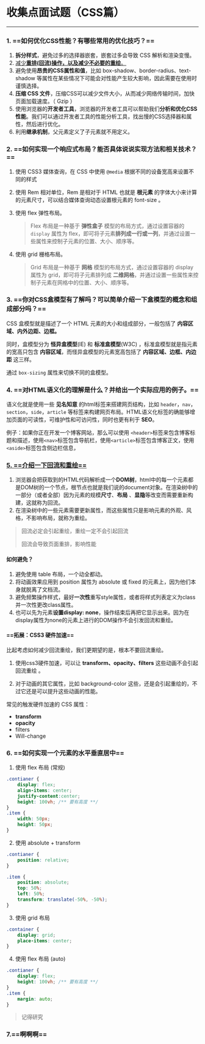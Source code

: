 # 收集点面试题（CSS篇）

---

### 1. ==如何优化CSS性能？有哪些常用的优化技巧？==

1. **拆分样式**，避免过多的选择器嵌套，嵌套过多会导致 CSS 解析和渲染变慢。
2. <a href='#reflow'> 减少**重排(回流)**操作，以及减少不必要的**重绘**。</a>
3. 避免使用**昂贵的CSS属性和值**，比如 box-shadow、border-radius、text-shadow 等属性在某些情况下可能会对性能产生较大影响，因此需要在使用时谨慎选择。
4. **压缩 CSS 文件**，压缩CSS可以减少文件大小，从而减少网络传输时间，加快页面加载速度。（ Gzip ）
5. 使用浏览器的**开发者工具**，浏览器的开发者工具可以帮助我们**分析和优化CSS性能**。我们可以通过开发者工具的性能分析工具，找出慢的CSS选择器和属性，然后进行优化。
6. 利用**继承机制**，父元素定义了子元素就不用定义。

### 2. ==如何实现一个响应式布局？能否具体说说实现方法和相关技术？==

1. 使用 CSS3 媒体查询，在 CSS 中使用 `@media` 根据不同的设备宽高来设置不同的样式

1. 使用 Rem 相对单位，Rem 是相对于 HTML 也就是 **根元素** 的字体大小来计算的元素尺寸，可以结合媒体查询动态设置根元素的 font-size 。

1. 使用 flex 弹性布局。

    > Flex 布局是一种基于 **弹性盒子** 模型的布局方式，通过设置容器的 `display` 属性为 flex，即可将子元素**排列成一行或一列**，并通过设置一些属性来控制子元素的位置、大小、顺序等。

1. 使用 grid 栅格布局。

    > Grid 布局是一种基于 **网格** 模型的布局方式，通过设置容器的 display 属性为 grid，即可将子元素排列成 **二维网格**，并通过设置一些属性来控制子元素在网格中的位置、大小、顺序等。

### 3. ==你对CSS盒模型有了解吗？可以简单介绍一下盒模型的概念和组成部分吗？==

CSS 盒模型就是描述了一个 HTML 元素的大小和组成部分，一般包括了 **内容区域、内外边距、边框。**

同时，盒模型分为 **怪异盒模型**(IE) 和 **标准盒模型**(W3C) ，标准盒模型就是指元素的宽高只包含 **内容区域**，而怪异盒模型的元素宽高包括了 **内容区域、边框、内边距** 这三样。

通过 `box-sizing` 属性来切换不同的盒模型。

### 4. ==对HTML语义化的理解是什么？并给出一个实际应用的例子。==

语义化就是使用一些 **见名知意** 的html标签来搭建网页结构，比如 `header`，`nav`，`section`，`side`，`article` 等标签来构建网页布局。HTML语义化标签的确能够增加页面的可读性，可维护性和可访问性，同时也更有利于 **SEO**。

例子：如果你正在开发一个博客网站，那么可以使用 `<header>`标签来包含博客标题和描述，使用`<nav>`标签包含导航栏，使用`<article>`标签包含博客正文，使用`<aside>`标签包含侧边栏信息，

### <a id='reflow' href='https://blog.csdn.net/weixin_48491416/article/details/123452651'>5. ==介绍一下回流和重绘==</a>

1. 浏览器会把获取到的HTML代码解析成一个**DOM树**，html中的每一个元素都是DOM树的一个节点，根节点也就是我们说的document对象。在渲染树中的一部分（或者全部）因为元素的规模**尺寸**、**布局** 、**显隐**等改变而需要重新构建，这就称为回流。
2. 在渲染树中的一些元素需要更新属性，而这些属性只是影响元素的外观、风格，不影响布局，就称为重绘。       

>   回流必定会引起重绘，重绘一定不会引起回流
>
>   回流会导致页面重排，影响性能

#### 如何避免？

1. 避免使用 table 布局，一个动全都动。
2. 将动画效果应用到 position 属性为 absolute 或 fixed 的元素上，因为他们本身就脱离了文档流。
4. 避免频繁操作样式，最好**一次性**重写style属性，或者将样式列表定义为class并一次性更改class属性。
5. 也可以先为元素**设置display: none**，操作结束后再把它显示出来。因为在display属性为none的元素上进行的DOM操作不会引发回流和重绘。

#### ==拓展：CSS3 硬件加速==

比起考虑如何减少回流重绘，我们更期望的是，根本不要回流重绘。

1. 使用css3硬件加速，可以让 **transform、opacity、filters** 这些动画不会引起回流重绘 。

2. 对于动画的其它属性，比如 background-color 这些，还是会引起重绘的，不过它还是可以提升这些动画的性能。

常见的触发硬件加速的 CSS 属性：

- **transform**
- **opacity**
- filters
- Will-change

### 6. ==如何实现一个元素的水平垂直居中==

1. 使用 flex 布局 (常规)

```css
.contianer {
    display: flex;
    align-items: center;
    justify-content:center;
    height: 100vh; /** 要有高度 **/
}
.item {
    width: 50px;
    height: 50px;
}
```


2. 使用 absolute + transform

```css
.contianer {
    position: relative;
}

.item {
    position: absolute;
    top: 50%;
    left: 50%;
    transform: translate(-50%, -50%);
}
```

3. 使用 grid 布局

```css
.container {
    display: grid;
    place-items: center;
}
```

4. 使用 flex 布局 (auto)

```css
.contianer {
    display: flex;
    height: 100vh; /** 要有高度 **/
}
.item {
	margin: auto;
}
```

>记得研究

### 7.==啊啊啊==
